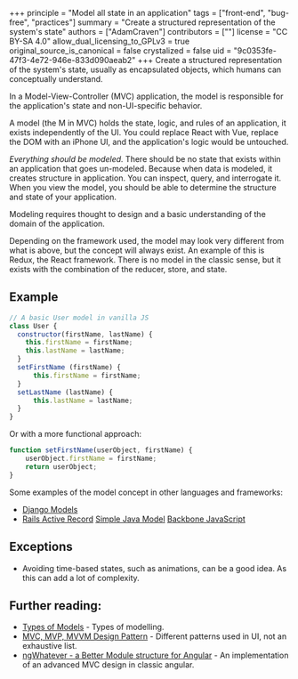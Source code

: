 +++
principle = "Model all state in an application"
tags = ["front-end", "bug-free", "practices"]
summary = "Create a structured representation of the system's state"
authors = ["AdamCraven"]
contributors = [""]
license = "CC BY-SA 4.0"
allow_dual_licensing_to_GPLv3 = true
original_source_is_canonical = false
crystalized = false
uid = "9c0353fe-47f3-4e72-946e-833d090aeab2"
+++
Create a structured representation of the system's state, usually as encapsulated objects, which humans can conceptually understand.

In a Model-View-Controller (MVC) application, the model is responsible for the application's state and non-UI-specific behavior.

A model (the M in MVC) holds the state, logic, and rules of an application, it exists independently of the UI. You could replace React with Vue, replace the DOM with an iPhone UI, and the application's logic would be untouched.

*Everything should be modeled.* There should be no state that exists within an application that goes un-modeled. Because when data is modeled, it creates structure in application. You can inspect, query, and interrogate it. When you view the model, you should be able to determine the structure and state of your application.

Modeling requires thought to design and a basic understanding of the domain of the application.

Depending on the framework used, the model may look very different from what is above, but the concept will always exist. An example of this is Redux, the React framework. There is no model in the classic sense, but it exists with the combination of the reducer, store, and state.


## Example

```js
// A basic User model in vanilla JS
class User {
  constructor(firstName, lastName) {
    this.firstName = firstName;
    this.lastName = lastName;
  }
  setFirstName (firstName) {
      this.firstName = firstName;
  }
  setLastName (lastName) {
      this.lastName = lastName;
  }
}
```

Or with a more functional approach:
```js
function setFirstName(userObject, firstName) {
    userObject.firstName = firstName;
    return userObject;
}
```


Some examples of the model concept in other languages and frameworks:

* [Django Models](https://docs.djangoproject.com/en/2.1/topics/db/models/)
* [Rails Active Record](https://guides.rubyonrails.org/active_record_basics.html)
[Simple Java Model](http://www.javapractices.com/topic/TopicAction.do?Id=187)
[Backbone JavaScript](http://backbonejs.org/#Model)

## Exceptions

* Avoiding time-based states, such as animations, can be a good idea. As this can add a lot of complexity.

## Further reading:

* [Types of Models](https://deviq.com/kinds-of-models/) - Types of modelling.
* [MVC, MVP, MVVM  Design Pattern](https://medium.com/@ankit.sinhal/mvc-mvp-and-mvvm-design-pattern-6e169567bbad) - Different patterns used in UI, not an exhaustive list.
* [ngWhatever - a Better Module structure for Angular](/a-better-module-structure-for-angular/) - An implementation of an advanced MVC design in classic angular.